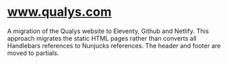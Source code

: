# www.qualys.com

A migration of the Qualys website to Eleventy, Github and Netlify. This approach migrates the static HTML pages rather than converts all Handlebars references to Nunjucks references. The header and footer are moved to partials. 